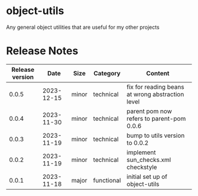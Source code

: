 # object-utils
Any general object utilities that are useful for my other projects


# Release Notes
|Release version  |Date  |Size  | Category |Content |
|--|--|--|--|--|
|0.0.5  |2023-12-15  |minor|technical|fix for reading beans at wrong abstraction level|
|0.0.4  |2023-11-30  |minor|technical|parent pom now refers to parent-pom 0.0.6|
|0.0.3  |2023-11-19  |minor|technical|bump to utils version to 0.0.2|
|0.0.2  |2023-11-19  |minor|technical|implement sun_checks.xml checkstyle|
|0.0.1  |2023-11-18  |major|functional|initial set up of object-utils|